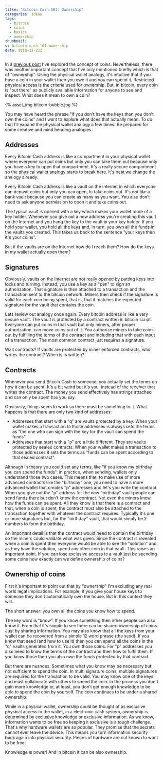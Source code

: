 ```yaml
---
title: "Bitcoin Cash 101: Ownership"
categories: ideas
tags:
  - bitcoin
  - coins
  - basics
  - ownership
thumbnail:
s: bitcoin-cash-101-ownership
date: 2018-12-22Z   
---
```


In a [previous post][1] I've explored the concept of coins. Nevertheless, there was another important concept that I've only mentioned briefly which is that of "ownership". Using the physical wallet analogy, it's intuitive that if you have a coin in your wallet then you own it and you can spend it. Restricted physical access is the criteria used for ownership. But, in bitcoin, every coin is "out there" as publicly available information for anyone to see and inspect. What does it mean to own a coin?

{% asset_img bitcoin-bubble.jpg %}

You may have heard the phrase "if you don't have the keys then you don't own the coins" and I want to explore what does that actually mean. To do that I'll expand the physical wallet analogy a few times. Be prepared for some creative and mind bending analogies.

Addresses
---------

Every Bitcoin Cash address is like a compartment in your physical wallet where everyone can put coins but only you can take them out because only you have a key to open that compartment. It's a really secure compartment so the physical wallet analogy starts to break here. It's best we change the analogy already.

Every Bitcoin Cash address is like a vault on the Internet in which everyone can deposit coins but only you can open, to take coins out. It's not like a bank vault because you can create as many as you want. You also don't need to ask anyone permission to open it and take coins out.

The typical vault is opened with a key which makes your wallet more of a key holder. Whenever you give out a new address you're creating this vault on the Internet and you hang the key to the vault in your key holder. If you hold your wallet, you hold all the keys and, in turn, you own all the funds in the vaults you created. This takes us back to the sentence "your keys then it's your coins".

But if the vaults are on the Internet how do I reach them? How do the keys in my wallet actually open them?

Signatures
----------

Obviously, vaults on the Internet are not really opened by putting keys into locks and turning. Instead, you use a key as a "pen" to sign an authorization. That signature is then attached to a transaction and the transaction sent to the bitcoin network. Miners then check if the signature is valid for each coin being spent, that is, that it matches the expected signature for the vault that contains the coin.

Lets review out analogy once again. Every bitcoin address is like a very secure vault. The vault is protected by a contract written in bitcoin script. Everyone can put coins in that vault but only miners, after proper authorization, can move coins out of it. You authorize miners to take coins out by fulfilling the terms of the contract and including that with each input of a transaction. The most common contract just requires a signature.

Wait contracts? If vaults are protected by miner enforced contracts, who writes the contract? When is is written?

Contracts
---------

Whenever you send Bitcoin Cash to someone, you actually set the terms on how it can be spent. It's a bit weird but it's you, instead of the receiver that writes the contract. The money you send effectively has strings attached and can only be spent has you say.

Obviously, things seem to work so there must be something to it. What happens is that there are only two kind of addresses:

  * Addresses that start with a "q" are vaults protected by a key. When your wallet makes a transaction to those addresses is always sets the terms as "the one who can sign with the key for the vault can spend the funds".
  * Addresses that start with a "p" are a little different. They are vaults protected by sealed contracts. When your wallet makes a transaction to those addresses it sets the terms as "funds can be spent according to that sealed contract".

Although in theory you could set any terms, like "if you know my birthday you can spend the funds", in practice, when sending, wallets only understand those two cases. This means that, to make use of more advanced contracts like the "birthday" one, you need to have a more advanced wallet that creates "p" addresses and let's you write the contract. When you give out the "p" address for the new "birthday" vault people can send funds there but don't know the contract. Not even the miners know how the funds can be spent. All they know is that there is a contract and that, when a coin is spent, the contract must also be attached to the transaction together with whatever the contract requires. Typically it's one or more signatures but, for the "birthday" vault, that would simply be 2 numbers to form the birthday.

An important detail is that the contract would need to contain the birthday so the miners could validate what was given. Since the contract is revealed when a coin is spent then everyone would be able to see the "solution" and, as they have the solution, spend any other coin in that vault. This raises an important point. If you can lose exclusive access to a vault just be spending some coins how exactly can we define ownership of coins?

Ownership of coins
------------------

First it's important to point out that by "ownership" I'm excluding any real world legal implications. For example, if you give your house keys to someone they don't automatically own the house. But in this context they will.

The short answer: you own all the coins you know how to spend.

The key word is "know". If you know something then other people can also know it. From that it's simple to see there can be shared ownership of coins. Just by sharing information. You may also know that all the keys from your wallet can be recovered from a simple 12 word phrase (the seed). If you know that seed (and how to use it) then you can spend all the coins in the "q" vaults generated from it. You own those coins. For "p" addresses you also need to know the terms of the contract and then how to fulfil them. If you know those then you also own the funds protected by that contract.

But there are nuances. Sometimes what you know may be necessary but not sufficient to spend the coin. In multi signature coins, multiple signatures are required for the transaction to be valid. You may know one of the keys and must collaborate with others to spend the coin. In the process you don't gain more knowledge or, at least, you don't get enough knowledge to be able to spend the coin by yourself. The coin continues to be under a shared ownership.

While in a physical wallet, ownership could be thought of as exclusive physical access to the wallet, in a electronic cash system, ownership is determined by exclusive knowledge or exclusive information. As we know, information wants to be free so keeping it exclusive is a tough challenge. That's why hardware wallets are so popular. They promise that the secrets cannot ever leave the device. This means you turn information security back again into physical security. Pieces of hardware are not known to want to be free.

Knowledge is power! And in bitcoin it can be also ownership.

[1]: /posts/2018/12/15/bitcoin-cash-101-coins-and-privacy/
